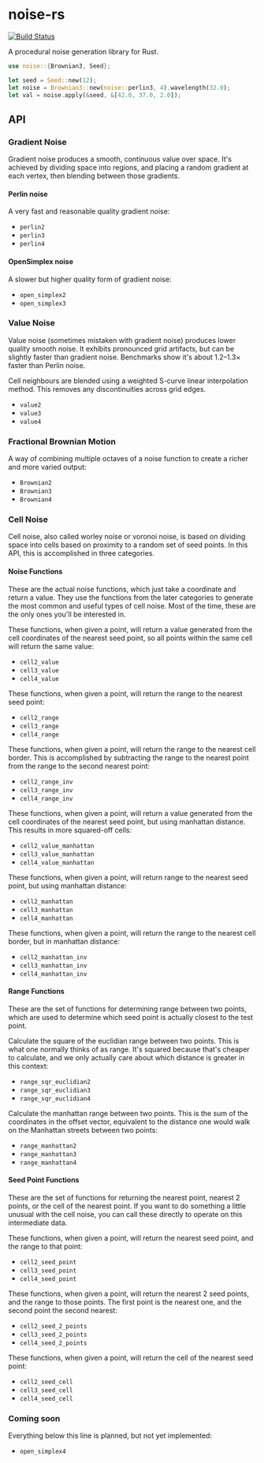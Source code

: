 # noise-rs

[![Build Status](https://travis-ci.org/bjz/noise-rs.png)](https://travis-ci.org/bjz/noise-rs)

A procedural noise generation library for Rust.

```rust
use noise::{Brownian3, Seed};

let seed = Seed::new(12);
let noise = Brownian3::new(noise::perlin3, 4).wavelength(32.0);
let val = noise.apply(&seed, &[42.0, 37.0, 2.0]);
```

## API

### Gradient Noise

Gradient noise produces a smooth, continuous value over space. It's achieved by
dividing space into regions, and placing a random gradient at each vertex, then
blending between those gradients.

#### Perlin noise

A very fast and reasonable quality gradient noise:

- `perlin2`
- `perlin3`
- `perlin4`

#### OpenSimplex noise

A slower but higher quality form of gradient noise:

- `open_simplex2`
- `open_simplex3`

### Value Noise

Value noise (sometimes mistaken with gradient noise) produces lower quality
smooth noise. It exhibits pronounced grid artifacts, but can be slightly faster
than gradient noise. Benchmarks show it's about 1.2–1.3× faster than Perlin noise.

Cell neighbours are blended using a weighted S-curve linear interpolation
method. This removes any discontinuities across grid edges.

- `value2`
- `value3`
- `value4`

### Fractional Brownian Motion

A way of combining multiple octaves of a noise function to create a richer and
more varied output:

- `Brownian2`
- `Brownian3`
- `Brownian4`

### Cell Noise

Cell noise, also called worley noise or voronoi noise, is based on dividing
space into cells based on proximity to a random set of seed points. In this
API, this is accomplished in three categories.

#### Noise Functions

These are the actual noise functions, which just take a coordinate and return
a value. They use the functions from the later categories to generate the most
common and useful types of cell noise. Most of the time, these are the only
ones you'll be interested in.

These functions, when given a point, will return a value generated from the
cell coordinates of the nearest seed point, so all points within the same
cell will return the same value:

- `cell2_value`
- `cell3_value`
- `cell4_value`

These functions, when given a point, will return the range to the nearest seed
point:

- `cell2_range`
- `cell3_range`
- `cell4_range`

These functions, when given a point, will return the range to the nearest cell
border. This is accomplished by subtracting the range to the nearest point from
the range to the second nearest point:

- `cell2_range_inv`
- `cell3_range_inv`
- `cell4_range_inv`

These functions, when given a point, will return a value generated from the
cell coordinates of the nearest seed point, but using manhattan distance.
This results in more squared-off cells:

- `cell2_value_manhattan`
- `cell3_value_manhattan`
- `cell4_value_manhattan`

These functions, when given a point, will return range to the nearest seed
point, but using manhattan distance:

- `cell2_manhattan`
- `cell3_manhattan`
- `cell4_manhattan`

These functions, when given a point, will return the range to the nearest cell
border, but in manhattan distance:

- `cell2_manhattan_inv`
- `cell3_manhattan_inv`
- `cell4_manhattan_inv`

#### Range Functions

These are the set of functions for determining range between two points, which
are used to determine which seed point is actually closest to the test point.

Calculate the square of the euclidian range between two points. This is what
one normally thinks of as range. It's squared because that's cheaper to
calculate, and we only actually care about which distance is greater in
this context:

- `range_sqr_euclidian2`
- `range_sqr_euclidian3`
- `range_sqr_euclidian4`

Calculate the manhattan range between two points. This is the sum of the
coordinates in the offset vector, equivalent to the distance one would walk on
the Manhattan streets between two points:

- `range_manhattan2`
- `range_manhattan3`
- `range_manhattan4`

#### Seed Point Functions

These are the set of functions for returning the nearest point, nearest 2
points, or the cell of the nearest point. If you want to do something a little
unusual with the cell noise, you can call these directly to operate on this
intermediate data.

These functions, when given a point, will return the nearest seed point, and
the range to that point:

- `cell2_seed_point`
- `cell3_seed_point`
- `cell4_seed_point`

These functions, when given a point, will return the nearest 2 seed points, and
the range to those points. The first point is the nearest one, and the second
point the second nearest:

- `cell2_seed_2_points`
- `cell3_seed_2_points`
- `cell4_seed_2_points`

These functions, when given a point, will return the cell of the nearest seed point:

- `cell2_seed_cell`
- `cell3_seed_cell`
- `cell4_seed_cell`

### Coming soon

Everything below this line is planned, but not yet implemented:

- `open_simplex4`
